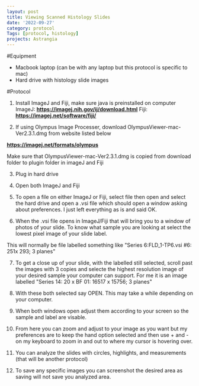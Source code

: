 ```yaml
---
layout: post
title: Viewing Scanned Histology Slides
date: '2022-09-27'
category: protocol
Tags: [protocol, histology]
projects: Astrangia
---
```


#Equipment
- Macbook laptop (can be with any laptop but this protocol is specific to mac)
- Hard drive with histology slide images

#Protocol
1) Install ImageJ and Fiji, make sure java is preinstalled on computer
ImageJ:
**https://imagej.nih.gov/ij/download.html**
Fiji:
**https://imagej.net/software/fiji/**

2) If using Olympus Image Processer, download OlympusViewer-mac-Ver2.3.1.dmg from website listed below

**https://imagej.net/formats/olympus**

Make sure that OlympusViewer-mac-Ver2.3.1.dmg is copied from download folder to plugin folder in imageJ and Fiji

3) Plug in hard drive

4) Open both ImageJ and Fiji

5) To open a file on either ImageJ or Fiji, select file then open and select the hard drive and open a .vsi file which should open a window asking about preferences. I just left everything as is and said OK.

6) When the .vsi file opens in ImageJ/Fiji that will bring you to a window of photos of your slide. To know what sample you are looking at select the lowest pixel image of your slide label.

This will normally be file labelled something like
 "Series 6:FLD_1-TP6.vsi #6: 251x 293; 3 planes"

 7) To get a close up of your slide, with the labelled still selected, scroll past the images with 3 copies and selecte the highest resolution image of your desired sample your computer can support. For me it is an image labelled "Series 14: 20 x BF 01: 16517 x 15756; 3 planes"

 8) With these both selected say OPEN. This may take a while depending on your computer.

 9) When both windows open adjust them according to your screen so the sample and label are visable.

 10) From here you can zoom and adjust to your image as you want but my preferences are to keep the hand option selected and then use + and - on my keyboard to zoom in and out to where my cursor is hovering over.

 11) You can analyze the slides with circles, highlights, and measurements (that will be another protocol)

 12) To save any specific images you can screenshot the desired area as saving will not save you analyzed area.
